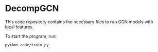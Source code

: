 # DecompGCN

This code repository contains the necessary files to run GCN models with local features.

To start the program, run:

`python code/train.py`

